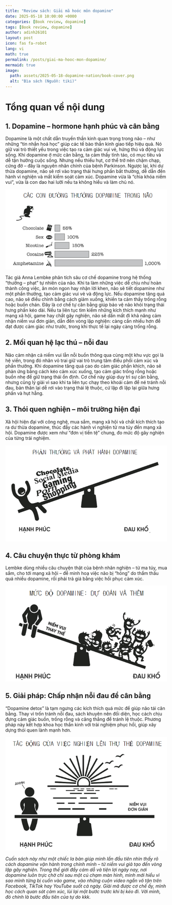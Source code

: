```yaml
---
title: "Review sách: Giải mã hoóc môn dopamine"
date: 2025-05-18 10:00:00 +0000
categories: [Book review, dopamine]
tags: [Book review, dopamine]
author: adinh26101
layout: post
icon: fas fa-robot
lang: vi
math: true
permalink: /posts/giai-ma-hooc-mon-dopamine/
mermaid: true
image:
  path: assets/2025-05-18-dopamine-nation/book-cover.png
  alt: "Bìa sách (Nguồn: tiki)"
---
```

<a href="#-gioi-thieu" name="-gioi-thieu"></a>
# Tổng quan về nội dung
## 1. Dopamine – hormone hạnh phúc và cân bằng
<p>Dopamine là một chất dẫn truyền thần kinh quan trọng trong não – như những “tin nhắn hoá học” giúp các tế bào thần kinh giao tiếp hiệu quả. Nó giữ vai trò thiết yếu trong việc tạo ra cảm giác vui vẻ, hứng thú và động lực sống. Khi dopamine ở mức cân bằng, ta cảm thấy tỉnh táo, có mục tiêu và dễ tận hưởng cuộc sống. Nhưng nếu thiếu hụt, cơ thể trở nên chậm chạp, cứng đờ – đây là nguyên nhân chính của bệnh Parkinson. Ngược lại, khi dư thừa dopamine, não sẽ rơi vào trạng thái hưng phấn bất thường, dễ dẫn đến hành vi nghiện và mất kiểm soát cảm xúc. Dopamine vừa là “chìa khóa niềm vui”, vừa là con dao hai lưỡi nếu ta không hiểu và làm chủ nó.</p>

<p>
    <img src="assets/2025-05-18-dopamine-nation/rewards.png" alt="reward"/>
</p>

<p>Tác giả Anna Lembke phân tích sâu cơ chế dopamine trong hệ thống “thưởng – phạt” tự nhiên của não. Khi ta làm những việc dễ chịu như hoàn thành công việc, ăn món ngon hay nhận lời khen, não sẽ tiết dopamine như một phần thưởng, tạo cảm giác vui vẻ và động lực. Nếu dopamine tăng quá cao, não sẽ điều chỉnh bằng cách giảm xuống, khiến ta cảm thấy trống rỗng hoặc buồn chán. Đây là cơ chế tự cân bằng giúp bảo vệ não khỏi trạng thái hưng phấn kéo dài. Nếu ta liên tục tìm kiếm những kích thích mạnh như mạng xã hội, game hay chất gây nghiện, não sẽ dần mất đi khả năng cảm nhận niềm vui đơn giản, dẫn đến vòng lặp nghiện: càng cần nhiều hơn để đạt được cảm giác như trước, trong khi thực tế lại ngày càng trống rỗng.</p>

## 2. Mối quan hệ lạc thú – nỗi đau
<p>Não cảm nhận cả niềm vui lẫn nỗi buồn thông qua cùng một khu vực gọi là hệ viền, trong đó nhân vỏ trai giữ vai trò trung tâm điều phối cảm xúc và phần thưởng. Khi dopamine tăng quá cao do cảm giác phấn khích, não sẽ phản ứng bằng cách kéo cảm xúc xuống, tạo cảm giác trống rỗng hoặc buồn nhẹ để giữ trạng thái ổn định. Cơ chế này giúp duy trì sự cân bằng, nhưng cũng lý giải vì sao khi ta liên tục chạy theo khoái cảm để né tránh nỗi đau, bản thân lại dễ rơi vào trạng thái lệ thuộc, cứ lặp đi lặp lại giữa hưng phấn và hụt hẫng.</p>

## 3. Thói quen nghiện – môi trường hiện đại
<p>Xã hội hiện đại với công nghệ, mua sắm, mạng xã hội và chất kích thích tạo ra dư thừa dopamine, thúc đẩy các hành vi nghiện từ ma túy đến mạng xã hội. Dopamine được xem như “đơn vị tiền tệ” chung, đo mức độ gây nghiện của từng trải nghiệm.</p>

<p>
    <img src="assets/2025-05-18-dopamine-nation/happy_biased.png" alt="happy_biased"/>
</p>

## 4. Câu chuyện thực từ phòng khám
<p>Lembke dùng nhiều câu chuyện thật của bệnh nhân nghiện – từ ma túy, mua sắm, cho tới mạng xã hội – để minh hoạ việc não bị “hỏng” do thẩm thấu quá nhiều dopamine, rồi phải trả giá bằng việc hồi phục cảm xúc.</p>

<p>
    <img src="assets/2025-05-18-dopamine-nation/pain_biased.png" alt="pain_biased"/>
</p>

## 5. Giải pháp: Chấp nhận nỗi đau để cân bằng
<p>“Dopamine detox” là tạm ngưng các kích thích quá mức để giúp não tái cân bằng. Thay vì trốn tránh nỗi đau, sách khuyên nên đối diện, học cách chịu đựng cảm giác buồn, trống rỗng và căng thẳng để tránh lệ thuộc. Phương pháp này kết hợp khoa học thần kinh với trải nghiệm phục hồi, giúp xây dựng thói quen lành mạnh hơn.</p>

<p>
    <img src="assets/2025-05-18-dopamine-nation/balance.png" alt="balance"/>
</p>

<i>Cuốn sách này như một chiếc la bàn giúp mình lần đầu tiên nhìn thấy rõ cách dopamine vận hành trong chính mình – từ niềm vui giả tạo đến vòng lặp gây nghiện. Trong thế giới đầy cám dỗ và tiện lợi ngày nay, nơi dopamine luôn trực chờ chỉ sau một cú chạm màn hình, mình mới hiểu vì sao mình từng bị cuốn vào game, vào những cuộn video ngắn vô tận trên Facebook, TikTok hay YouTube suốt cả ngày. Giải mã được cơ chế ấy, mình học cách quan sát cảm xúc, lùi lại một bước trước khi bị kéo đi. Với mình, đó chính là bước đầu tiên của tự do kkk.</i>